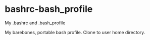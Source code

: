 # bashrc-bash_profile
My .bashrc and .bash_profile

My barebones, portable bash profile. Clone to user home directory.
